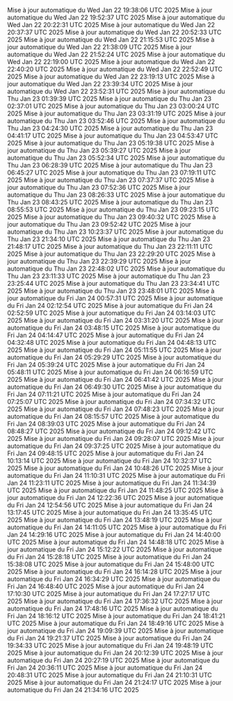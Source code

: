 Mise à jour automatique du Wed Jan 22 19:38:06 UTC 2025
Mise à jour automatique du Wed Jan 22 19:52:37 UTC 2025
Mise à jour automatique du Wed Jan 22 20:22:31 UTC 2025
Mise à jour automatique du Wed Jan 22 20:37:37 UTC 2025
Mise à jour automatique du Wed Jan 22 20:52:33 UTC 2025
Mise à jour automatique du Wed Jan 22 21:15:53 UTC 2025
Mise à jour automatique du Wed Jan 22 21:38:09 UTC 2025
Mise à jour automatique du Wed Jan 22 21:52:24 UTC 2025
Mise à jour automatique du Wed Jan 22 22:19:00 UTC 2025
Mise à jour automatique du Wed Jan 22 22:40:20 UTC 2025
Mise à jour automatique du Wed Jan 22 22:52:49 UTC 2025
Mise à jour automatique du Wed Jan 22 23:19:13 UTC 2025
Mise à jour automatique du Wed Jan 22 23:39:34 UTC 2025
Mise à jour automatique du Wed Jan 22 23:52:31 UTC 2025
Mise à jour automatique du Thu Jan 23 01:39:39 UTC 2025
Mise à jour automatique du Thu Jan 23 02:37:01 UTC 2025
Mise à jour automatique du Thu Jan 23 03:00:24 UTC 2025
Mise à jour automatique du Thu Jan 23 03:31:19 UTC 2025
Mise à jour automatique du Thu Jan 23 03:52:46 UTC 2025
Mise à jour automatique du Thu Jan 23 04:24:30 UTC 2025
Mise à jour automatique du Thu Jan 23 04:41:17 UTC 2025
Mise à jour automatique du Thu Jan 23 04:53:47 UTC 2025
Mise à jour automatique du Thu Jan 23 05:19:38 UTC 2025
Mise à jour automatique du Thu Jan 23 05:39:27 UTC 2025
Mise à jour automatique du Thu Jan 23 05:52:34 UTC 2025
Mise à jour automatique du Thu Jan 23 06:28:39 UTC 2025
Mise à jour automatique du Thu Jan 23 06:45:27 UTC 2025
Mise à jour automatique du Thu Jan 23 07:19:11 UTC 2025
Mise à jour automatique du Thu Jan 23 07:37:37 UTC 2025
Mise à jour automatique du Thu Jan 23 07:52:36 UTC 2025
Mise à jour automatique du Thu Jan 23 08:26:33 UTC 2025
Mise à jour automatique du Thu Jan 23 08:43:25 UTC 2025
Mise à jour automatique du Thu Jan 23 08:55:53 UTC 2025
Mise à jour automatique du Thu Jan 23 09:23:15 UTC 2025
Mise à jour automatique du Thu Jan 23 09:40:32 UTC 2025
Mise à jour automatique du Thu Jan 23 09:52:42 UTC 2025
Mise à jour automatique du Thu Jan 23 10:23:37 UTC 2025
Mise à jour automatique du Thu Jan 23 21:34:10 UTC 2025
Mise à jour automatique du Thu Jan 23 21:48:17 UTC 2025
Mise à jour automatique du Thu Jan 23 22:11:11 UTC 2025
Mise à jour automatique du Thu Jan 23 22:29:20 UTC 2025
Mise à jour automatique du Thu Jan 23 22:39:29 UTC 2025
Mise à jour automatique du Thu Jan 23 22:48:02 UTC 2025
Mise à jour automatique du Thu Jan 23 23:11:33 UTC 2025
Mise à jour automatique du Thu Jan 23 23:25:44 UTC 2025
Mise à jour automatique du Thu Jan 23 23:34:41 UTC 2025
Mise à jour automatique du Thu Jan 23 23:48:01 UTC 2025
Mise à jour automatique du Fri Jan 24 00:57:31 UTC 2025
Mise à jour automatique du Fri Jan 24 02:12:54 UTC 2025
Mise à jour automatique du Fri Jan 24 02:52:59 UTC 2025
Mise à jour automatique du Fri Jan 24 03:14:03 UTC 2025
Mise à jour automatique du Fri Jan 24 03:31:20 UTC 2025
Mise à jour automatique du Fri Jan 24 03:48:15 UTC 2025
Mise à jour automatique du Fri Jan 24 04:14:47 UTC 2025
Mise à jour automatique du Fri Jan 24 04:32:48 UTC 2025
Mise à jour automatique du Fri Jan 24 04:48:13 UTC 2025
Mise à jour automatique du Fri Jan 24 05:11:55 UTC 2025
Mise à jour automatique du Fri Jan 24 05:29:29 UTC 2025
Mise à jour automatique du Fri Jan 24 05:39:24 UTC 2025
Mise à jour automatique du Fri Jan 24 05:48:11 UTC 2025
Mise à jour automatique du Fri Jan 24 06:16:59 UTC 2025
Mise à jour automatique du Fri Jan 24 06:41:42 UTC 2025
Mise à jour automatique du Fri Jan 24 06:49:30 UTC 2025
Mise à jour automatique du Fri Jan 24 07:11:21 UTC 2025
Mise à jour automatique du Fri Jan 24 07:25:07 UTC 2025
Mise à jour automatique du Fri Jan 24 07:34:32 UTC 2025
Mise à jour automatique du Fri Jan 24 07:48:23 UTC 2025
Mise à jour automatique du Fri Jan 24 08:15:57 UTC 2025
Mise à jour automatique du Fri Jan 24 08:39:03 UTC 2025
Mise à jour automatique du Fri Jan 24 08:48:27 UTC 2025
Mise à jour automatique du Fri Jan 24 09:12:42 UTC 2025
Mise à jour automatique du Fri Jan 24 09:28:07 UTC 2025
Mise à jour automatique du Fri Jan 24 09:37:25 UTC 2025
Mise à jour automatique du Fri Jan 24 09:48:15 UTC 2025
Mise à jour automatique du Fri Jan 24 10:13:14 UTC 2025
Mise à jour automatique du Fri Jan 24 10:32:37 UTC 2025
Mise à jour automatique du Fri Jan 24 10:48:26 UTC 2025
Mise à jour automatique du Fri Jan 24 11:10:31 UTC 2025
Mise à jour automatique du Fri Jan 24 11:23:11 UTC 2025
Mise à jour automatique du Fri Jan 24 11:34:39 UTC 2025
Mise à jour automatique du Fri Jan 24 11:48:25 UTC 2025
Mise à jour automatique du Fri Jan 24 12:22:36 UTC 2025
Mise à jour automatique du Fri Jan 24 12:54:56 UTC 2025
Mise à jour automatique du Fri Jan 24 13:17:45 UTC 2025
Mise à jour automatique du Fri Jan 24 13:35:45 UTC 2025
Mise à jour automatique du Fri Jan 24 13:48:19 UTC 2025
Mise à jour automatique du Fri Jan 24 14:11:05 UTC 2025
Mise à jour automatique du Fri Jan 24 14:29:16 UTC 2025
Mise à jour automatique du Fri Jan 24 14:40:00 UTC 2025
Mise à jour automatique du Fri Jan 24 14:48:18 UTC 2025
Mise à jour automatique du Fri Jan 24 15:12:22 UTC 2025
Mise à jour automatique du Fri Jan 24 15:28:18 UTC 2025
Mise à jour automatique du Fri Jan 24 15:38:08 UTC 2025
Mise à jour automatique du Fri Jan 24 15:48:00 UTC 2025
Mise à jour automatique du Fri Jan 24 16:14:28 UTC 2025
Mise à jour automatique du Fri Jan 24 16:34:29 UTC 2025
Mise à jour automatique du Fri Jan 24 16:48:40 UTC 2025
Mise à jour automatique du Fri Jan 24 17:10:30 UTC 2025
Mise à jour automatique du Fri Jan 24 17:27:17 UTC 2025
Mise à jour automatique du Fri Jan 24 17:36:32 UTC 2025
Mise à jour automatique du Fri Jan 24 17:48:16 UTC 2025
Mise à jour automatique du Fri Jan 24 18:16:12 UTC 2025
Mise à jour automatique du Fri Jan 24 18:41:21 UTC 2025
Mise à jour automatique du Fri Jan 24 18:49:16 UTC 2025
Mise à jour automatique du Fri Jan 24 19:09:39 UTC 2025
Mise à jour automatique du Fri Jan 24 19:21:37 UTC 2025
Mise à jour automatique du Fri Jan 24 19:34:33 UTC 2025
Mise à jour automatique du Fri Jan 24 19:48:19 UTC 2025
Mise à jour automatique du Fri Jan 24 20:12:39 UTC 2025
Mise à jour automatique du Fri Jan 24 20:27:19 UTC 2025
Mise à jour automatique du Fri Jan 24 20:36:11 UTC 2025
Mise à jour automatique du Fri Jan 24 20:48:31 UTC 2025
Mise à jour automatique du Fri Jan 24 21:10:31 UTC 2025
Mise à jour automatique du Fri Jan 24 21:24:17 UTC 2025
Mise à jour automatique du Fri Jan 24 21:34:16 UTC 2025
